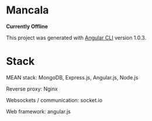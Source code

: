 # Mancala

**Currently Offline**

This project was generated with [Angular CLI](https://github.com/angular/angular-cli) version 1.0.3.

# Stack

MEAN stack: MongoDB, Express.js, Angular.js, Node.js

Reverse proxy: Nginx

Websockets / communication: socket.io

Web framework: angular.js
